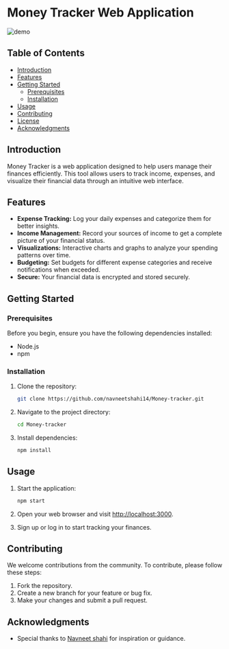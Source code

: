 # Money Tracker Web Application

![demo](https://github.com/navneetshahi14/Money-tracker/assets/138277449/1d1cfc46-9593-4101-81ba-5659e8ffe976)

## Table of Contents
- [Introduction](#introduction)
- [Features](#features)
- [Getting Started](#getting-started)
  - [Prerequisites](#prerequisites)
  - [Installation](#installation)
- [Usage](#usage)
- [Contributing](#contributing)
- [License](#license)
- [Acknowledgments](#acknowledgments)

## Introduction

Money Tracker is a web application designed to help users manage their finances efficiently. This tool allows users to track income, expenses, and visualize their financial data through an intuitive web interface.

## Features

- **Expense Tracking:** Log your daily expenses and categorize them for better insights.
- **Income Management:** Record your sources of income to get a complete picture of your financial status.
- **Visualizations:** Interactive charts and graphs to analyze your spending patterns over time.
- **Budgeting:** Set budgets for different expense categories and receive notifications when exceeded.
- **Secure:** Your financial data is encrypted and stored securely.

## Getting Started

### Prerequisites

Before you begin, ensure you have the following dependencies installed:

- Node.js
- npm

### Installation

1. Clone the repository:

    ```bash
    git clone https://github.com/navneetshahi14/Money-tracker.git
    ```

2. Navigate to the project directory:

    ```bash
    cd Money-tracker
    ```

3. Install dependencies:

    ```bash
    npm install
    ```

## Usage

1. Start the application:

    ```bash
    npm start
    ```

2. Open your web browser and visit [http://localhost:3000](http://localhost:3000).

3. Sign up or log in to start tracking your finances.

## Contributing

We welcome contributions from the community. To contribute, please follow these steps:

1. Fork the repository.
2. Create a new branch for your feature or bug fix.
3. Make your changes and submit a pull request.

## Acknowledgments

- Special thanks to [Navneet shahi](https://github.com/navneetshahi14) for inspiration or guidance.

